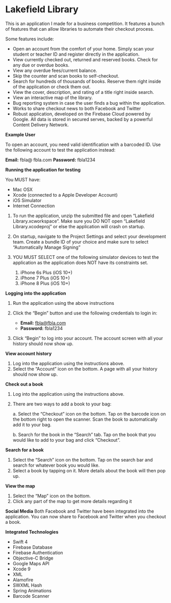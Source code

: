 
# Lakefield Library
This is an application I made for a business competition. It features a bunch of features that can allow libraries to automate their checkout process.

Some features include:

-   Open an account from the comfort of your home. Simply scan your student or teacher ID and register directly in the application.
-   View currently checked out, returned and reserved books. Check for any due or overdue books.
-   View any overdue fees/current balance.
-   Skip the counter and scan books to ​self-checkout.
-   Search for hundreds of thousands of books. Reserve them right inside of the application or check them out.
-   View the cover, description, and rating of a title right inside search.
-   View an interactive map of the library.
-   Bug reporting system​ in case the user finds a bug within the application.
-   Works to share checkout news to both Facebook and Twitter
-   Robust application, developed on the ​Firebase Cloud​ powered by Google. All data is stored in secured serves, backed by a powerful Content Delivery Network.
  
**Example User**
    
To open an account, you need valid identification with a barcoded ID. Use the following account to test the application instead:
    
**Email​:** fbla@​ fbla.com
**Password​:** fbla1234

**Running the application for testing**

You ​MUST​ have:
-   Mac OSX
-   Xcode (connected to a Apple Developer Account)
- iOS Simulator
- Internet Connection
    

1.  To run the application, unzip the submitted file and open “Lakefield Library.xcworkspace”. Make sure you ​DO NOT​ open “Lakefield Library.xcodeproj” or else the application will crash on startup.
    
2.  On startup, navigate to the ​Project Settings​ and select your development team. Create a bundle ID of your choice and make sure to select “Automatically Manage Signing”
    
3.  YOU MUST SELECT ​one of the following simulator devices to test the application as the application does NOT have its constraints set.
    
    1.  iPhone 6s Plus (iOS 10+)
    2.  iPhone 7 Plus (iOS 10+)
    3.  iPhone 8 Plus (iOS 10+)
        

**Logging into the application**

1.  Run the application using the above instructions
    
2.  Click the “Begin” button and use the following credentials to login in:
    
    - **Email:** fbla@fbla.com
    - **Password:** fbla1234
    
3.  Click “Begin” to log into your account. The account screen with all your history should now show up.
    

**View account history**

1.  Log into the application using the instructions above.
2.  Select the “Account” icon on the bottom. A page with all your history should now show up.
    

**Check out a book**

1.  Log into the application using the instructions above.
    
2.  There are two ways to add a book to your bag:
    
    a.  Select the “Checkout” icon on the bottom. Tap on the barcode icon on the bottom right to open the scanner. Scan the book to automatically add it to your bag.
        
    b.  Search for the book in the “Search” tab. Tap on the book that you would like to add to your bag and click “Checkout”.
        

**Search for a book**

1.  Select the “Search” icon on the bottom. Tap on the search bar and search for whatever book you would like.   
2.  Select a book by tapping on it. More details about the book will then pop up.
    

**View the map**

1. Select the “Map” icon on the bottom.
2. Click any part of the map to get more details regarding it
    
**Social Media**
Both Facebook and Twitter have been integrated into the application. You can now share to Facebook and Twitter when you checkout a book.
    
**Integrated Technologies**
 - Swift 4
 - Firebase Database
 - Firebase Authentication
 - Objective-C Bridge
 - Google Maps API
 - Xcode 9
 - XML
 - Alamofire
 - SWXML Hash
 - Spring Animations
 - Barcode Scanner
